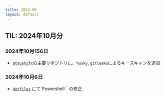 ```yaml
---
title: 2024-09
layout: default
---
```


## TIL: 2024年10月分

### 2024年10月156日

- [`atsushifx`](https://github.com/atsushifx)の主要リポジトリに、`husky`, `gitleaks`によるキースキャンを追加

### 2024年10月6日

- [`dotfiles`](https://github.com/atsushifx/dotfiles) にて`Powershell｀の修正
